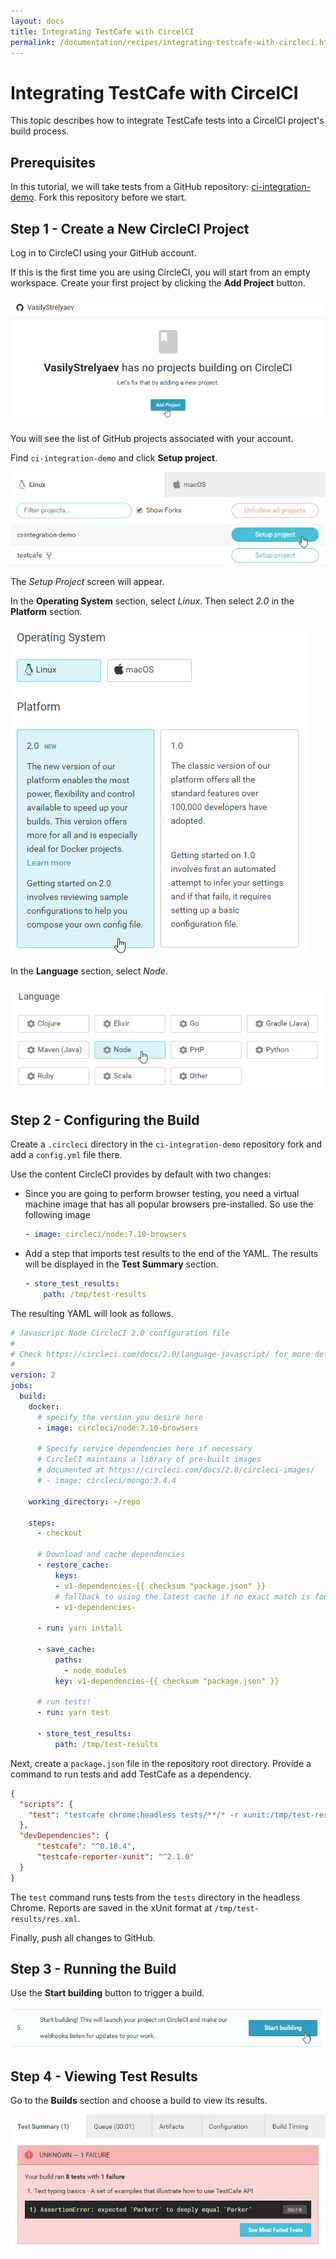 ```yaml
---
layout: docs
title: Integrating TestCafe with CircelCI
permalink: /documentation/recipes/integrating-testcafe-with-circleci.html
---
```

# Integrating TestCafe with CircelCI

This topic describes how to integrate TestCafe tests into a CircelCI project's build process.

## Prerequisites

In this tutorial, we will take tests from a GitHub repository: [ci-integration-demo](https://github.com/VasilyStrelyaev/ci-integration-demo). Fork this repository before we start.

## Step 1 - Create a New CircleCI Project

Log in to CircleCI using your GitHub account.

If this is the first time you are using CircleCI, you will start from an empty workspace. Create your first project by clicking the **Add Project** button.

![Clicking the Add Project Button](../../images/circle-ci/add-new-project.png)

You will see the list of GitHub projects associated with your account.

Find `ci-integration-demo` and click **Setup project**.

![Set Up Project](../../images/circle-ci/set-up-project.png)

The *Setup Project* screen will appear.

In the **Operating System** section, select *Linux*. Then select *2.0* in the **Platform** section.

![Select OS and Platform](../../images/circle-ci/os-and-platform.png)

In the **Language** section, select *Node*.

![Select Language](../../images/circle-ci/language.png)

## Step 2 - Configuring the Build

Create a `.circleci` directory in the `ci-integration-demo` repository fork and add a `config.yml` file there.

Use the content CircleCI provides by default with two changes:

* Since you are going to perform browser testing, you need a virtual machine image that has all popular browsers pre-installed. So use the following image

    ```yml
    - image: circleci/node:7.10-browsers
    ```

* Add a step that imports test results to the end of the YAML. The results will be displayed in the **Test Summary** section.

    ```yml
    - store_test_results:
        path: /tmp/test-results
    ```

The resulting YAML will look as follows.

```yml
# Javascript Node CircleCI 2.0 configuration file
#
# Check https://circleci.com/docs/2.0/language-javascript/ for more details
#
version: 2
jobs:
  build:
    docker:
      # specify the version you desire here
      - image: circleci/node:7.10-browsers

      # Specify service dependencies here if necessary
      # CircleCI maintains a library of pre-built images
      # documented at https://circleci.com/docs/2.0/circleci-images/
      # - image: circleci/mongo:3.4.4

    working_directory: ~/repo

    steps:
      - checkout

      # Download and cache dependencies
      - restore_cache:
          keys:
          - v1-dependencies-{{ checksum "package.json" }}
          # fallback to using the latest cache if no exact match is found
          - v1-dependencies-

      - run: yarn install

      - save_cache:
          paths:
            - node_modules
          key: v1-dependencies-{{ checksum "package.json" }}

      # run tests!
      - run: yarn test

      - store_test_results:
          path: /tmp/test-results
```

Next, create a `package.json` file in the repository root directory. Provide a command to run tests and add TestCafe as a dependency.

```json
{
  "scripts": {
    "test": "testcafe chrome:headless tests/**/* -r xunit:/tmp/test-results/res.xml"
  },
  "devDependencies": {
      "testcafe": "^0.18.4",
      "testcafe-reporter-xunit": "^2.1.0"
  }
}
```

The `test` command runs tests from the `tests` directory in the headless Chrome. Reports are saved in the xUnit format at `/tmp/test-results/res.xml`.

Finally, push all changes to GitHub.

## Step 3 - Running the Build

Use the **Start building** button to trigger a build.

![Starting Build](../../images/circle-ci/start-building.png)

## Step 4 - Viewing Test Results

Go to the **Builds** section and choose a build to view its results.

![Test Results](../../images/circle-ci/fail-report.png)